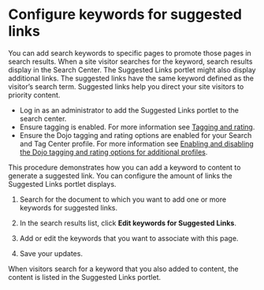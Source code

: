 # Configure keywords for suggested links


You can add search keywords to specific pages to promote those pages in search results. When a site visitor searches for the keyword, search results display in the Search Center. The Suggested Links portlet might also display additional links. The suggested links have the same keyword defined as the visitor’s search term. Suggested links help you direct your site visitors to priority content.

-   Log in as an administrator to add the Suggested Links portlet to the search center.
-   Ensure tagging is enabled. For more information see [Tagging and rating](../../../tagging_rating/index.md).
-   Ensure the Dojo tagging and rating options are enabled for your Search and Tag Center profile. For more information see [Enabling and disabling the Dojo tagging and rating options for additional profiles](../../../tagging_rating/cfg_reference/tag_rate_nbldsbl_dojo_options.md).

This procedure demonstrates how you can add a keyword to content to generate a suggested link. You can configure the amount of links the Suggested Links portlet displays.

1.  Search for the document to which you want to add one or more keywords for suggested links.

2.  In the search results list, click **Edit keywords for Suggested Links**.

3.  Add or edit the keywords that you want to associate with this page.

4.  Save your updates.


When visitors search for a keyword that you also added to content, the content is listed in the Suggested Links portlet.

